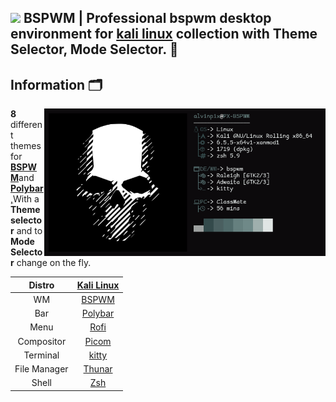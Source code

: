 ## <img src="https://images.emojiterra.com/google/noto-emoji/unicode-15/animated/1f409.gif" width ="50"><b> BSPWM | Professional bspwm desktop environment for [kali linux](https://www.kali.org/) collection with Theme Selector, Mode Selector. 🎨</b><br> 

## Information 🗂️

<img src="Resources/Feth.png" alt="Linux Fetch" align="right" width="450">

**8** different themes for [**BSPWM**](https://github.com/baskerville/bspwm.git)and [**Polybar**,](https://github.com/polybar/polybar.git)With a **Theme selector** and to **Mode Selector** change on the fly.

|Distro|[Kali Linux](https://www.kali.org/)|
|:---:|:---:|
|WM|[BSPWM](https://github.com/baskerville/bspwm)|
|Bar|[Polybar](https://github.com/polybar/polybar)|
|Menu|[Rofi](https://github.com/davatorium/rofi)|
|Compositor|[Picom](https://archlinux.org/packages/community/x86_64/picom/)|
|Terminal|[kitty](https://github.com/kovidgoyal/kitty.git)|
|File Manager|[Thunar](https://archlinux.org/packages/extra/x86_64/thunar/)|
|Shell|[Zsh](https://archlinux.org/packages/extra/x86_64/zsh/)|

